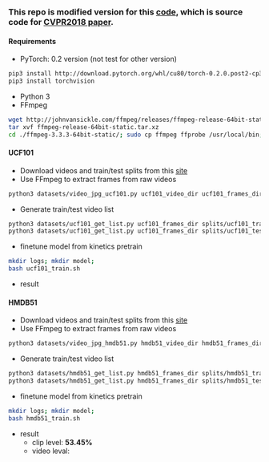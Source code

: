 ### This repo is modified version for this [code](https://github.com/kenshohara/3D-ResNets-PyTorch), which is source code for [CVPR2018 paper](http://openaccess.thecvf.com/content_cvpr_2018/papers/Hara_Can_Spatiotemporal_3D_CVPR_2018_paper.pdf).

#### Requirements
- PyTorch: 0.2 version (not test for other version)
```bash
pip3 install http://download.pytorch.org/whl/cu80/torch-0.2.0.post2-cp35-cp35m-manylinux1_x86_64.whl
pip3 install torchvision
```
- Python 3
- FFmpeg
```bash
wget http://johnvansickle.com/ffmpeg/releases/ffmpeg-release-64bit-static.tar.xz
tar xvf ffmpeg-release-64bit-static.tar.xz
cd ./ffmpeg-3.3.3-64bit-static/; sudo cp ffmpeg ffprobe /usr/local/bin;
```

#### UCF101
- Download videos and train/test splits from this [site](http://crcv.ucf.edu/data/UCF101.php)
- Use FFmpeg to extract frames from raw videos
```bash
python3 datasets/video_jpg_ucf101.py ucf101_video_dir ucf101_frames_dir
```
- Generate train/test video list
```bash
python3 datasets/ucf101_get_list.py ucf101_frames_dir splits/ucf101_train01_raw.txt
python3 datasets/ucf101_get_list.py ucf101_frames_dir splits/ucf101_test01_raw.txt
```
-  finetune model from kinetics pretrain
```bash
mkdir logs; mkdir model;
bash ucf101_train.sh
```
- result

#### HMDB51
- Download videos and train/test splits from this [site](http://serre-lab.clps.brown.edu/resource/hmdb-a-large-human-motion-database/)
- Use FFmpeg to extract frames from raw videos
```bash
python3 datasets/video_jpg_hmdb51.py hmdb51_video_dir hmdb51_frames_dir
```
- Generate train/test video list
```bash
python3 datasets/hmdb51_get_list.py hmdb51_frames_dir splits/hmdb51_train01_raw.txt
python3 datasets/hmdb51_get_list.py hmdb51_frames_dir splits/hmdb51_test01_raw.txt
```
- finetune model from kinetics pretrain
```bash
mkdir logs; mkdir model;
bash hmdb51_train.sh
```
- result
    - clip level: **53.45%**
    - video leval: 
